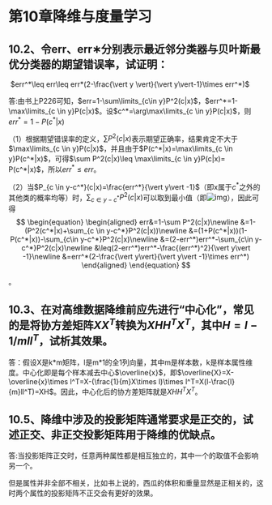 # 第10章降维与度量学习

## 10.2、令**err**、**err**∗分别表示最近邻分类器与贝叶斯最优分类器的期望错误率，试证明：

​							$err^*\leq err\leq err*(2-\frac{\vert y \vert}{\vert y\vert-1}\times err^*)$



答:由书上P226可知，$err=1-\sum\limits_{c\in y}P^2(c|x)$，$err^*=1-\max\limits_{c \in y}P(c|x)$。设$c^*=\arg\max\limits_{c \in y}P(c|x)$，则$err^*=1-P(c^*|x)$

（1）根据期望错误率的定义，$\sum P^2(c|x)$表示期望正确率，结果肯定不大于$\max\limits_{c \in y}P(c|x)$，并且由于$P(c^*|x)=\max\limits_{c \in y}P(c^*|x)$，可得$\sum P^2(c|x)\leq \max\limits_{c \in y}P(c|x)= P(c^*|x)$，所以$err^*\leq err$。

（2）当$P_{c \in y-c^*}(c|x)=\frac{err^*}{\vert y\vert -1}$（即x属于$c^*$之外的其他类的概率均等）时，$\sum_{c\in y-c^*}P^2(c|x)$可以取到最小值（即![img](file:////tmp/wps-zhan/ksohtml/wpsmd9HjF.png)），因此可得
$$
\begin{equation}
\begin{aligned}
err&=1-\sum P^2(c|x)\newline
&=1-(P^2(c^*|x)+\sum_{c \in y-c^*}P^2(c|x))\newline
&=(1+P(c^*|x))(1-P(c^*|x))-\sum_{c\in y-c^*}P^2(c|x)\newline
&=(2-err^*)err^*-\sum_{c\in y-c^*}P^2(c|x)\newline
&\leq(2-err^*)err^*-\frac{(err^*)^2}{\vert y\vert -1}\newline
&=err^*(2-\frac{\vert y\vert}{\vert y\vert -1}\times err^*)
\end{aligned}
\end{equation}
$$


。

 

 

## 10.3、在对高维数据降维前应先进行“中心化”，常见的是将协方差矩阵$XX^T$转换为$XHH^TX^T$，其中$H=I-1/mll^T$，试析其效果。

答：假设X是k\*m矩阵，l是m\*1的全1列向量，其中m是样本数，k是样本属性维度。中心化即是每个样本减去中心$\overline{x}$，即$\overline{X}=X-\overline{x}\times l^T=X-(\frac{1}{m}X\times l)\times l^T=X(l-\frac{l}{m}ll^T)=XH$。因此，中心化后的协方差矩阵就是$XHH^TX^T$。

 

## 10.5、降维中涉及的投影矩阵通常要求是正交的，试述正交、非正交投影矩阵用于降维的优缺点。

答:当投影矩阵正交时，任意两种属性都是相互独立的，其中一个的取值不会影响另一个。

但是属性并非全部不相关，比如书上说的，西瓜的体积和重量显然是正相关的，这时两个属性的投影矩阵不正交会有更好的效果。

 